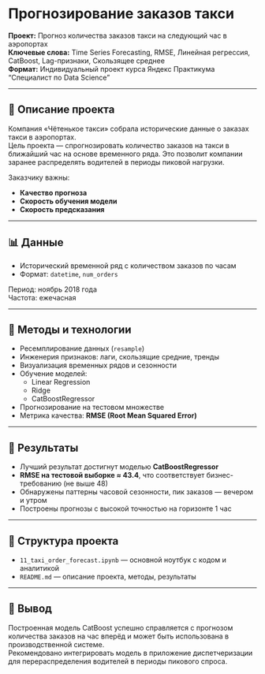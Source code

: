 # Прогнозирование заказов такси

**Проект:** Прогноз количества заказов такси на следующий час в аэропортах  
**Ключевые слова:** Time Series Forecasting, RMSE, Линейная регрессия, CatBoost, Lag-признаки, Скользящее среднее  
**Формат:** Индивидуальный проект курса Яндекс Практикума “Специалист по Data Science”

---

## 📌 Описание проекта

Компания «Чётенькое такси» собрала исторические данные о заказах такси в аэропортах.  
Цель проекта — спрогнозировать количество заказов на такси в ближайший час на основе временного ряда. Это позволит компании заранее распределять водителей в периоды пиковой нагрузки.

Заказчику важны:
- **Качество прогноза**
- **Скорость обучения модели**
- **Скорость предсказания**

---

## 📊 Данные

- Исторический временной ряд с количеством заказов по часам
- Формат: `datetime`, `num_orders`

Период: ноябрь 2018 года  
Частота: ежечасная

---

## 🔧 Методы и технологии

- Ресемплирование данных (`resample`)
- Инженерия признаков: лаги, скользящие средние, тренды
- Визуализация временных рядов и сезонности
- Обучение моделей:
  - Linear Regression
  - Ridge
  - CatBoostRegressor
- Прогнозирование на тестовом множестве
- Метрика качества: **RMSE (Root Mean Squared Error)**

---

## 🧪 Результаты

- Лучший результат достигнут моделью **CatBoostRegressor**
- **RMSE на тестовой выборке ≈ 43.4**, что соответствует бизнес-требованию (не выше 48)
- Обнаружены паттерны часовой сезонности, пик заказов — вечером и утром
- Построены прогнозы с высокой точностью на горизонте 1 час

---

## 📁 Структура проекта

- `11_taxi_order_forecast.ipynb` — основной ноутбук с кодом и аналитикой
- `README.md` — описание проекта, методы, результаты

---

## 🧠 Вывод

Построенная модель CatBoost успешно справляется с прогнозом количества заказов на час вперёд и может быть использована в производственной системе.  
Рекомендовано интегрировать модель в приложение диспетчеризации для перераспределения водителей в периоды пикового спроса.
